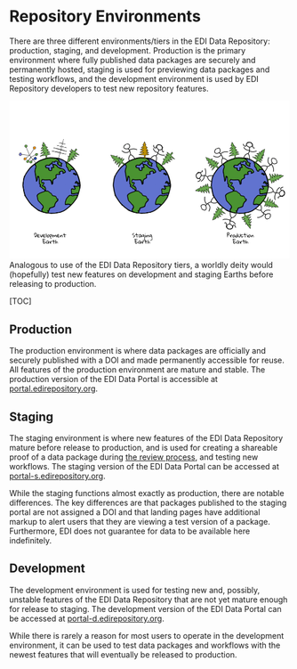 # Repository Environments

There are three different environments/tiers in the EDI Data Repository: production, staging, and development. Production is the primary environment where fully published data packages are securely and permanently hosted, staging is used for previewing data packages and testing workflows, and the development environment is used by EDI Repository developers to test new repository features.

 ![](../../static/images/repository-tier-earths.png)
Analogous to use of the EDI Data Repository tiers, a worldly deity would  (hopefully) test new features on development and staging Earths before releasing to production.

[TOC]

## Production

The production environment is where data packages are officially and securely published with a DOI and made permanently accessible for reuse. All features of the production environment are mature and stable. The production version of the EDI Data Portal is accessible at [portal.edirepository.org](https://portal.edirepository.org).

## Staging

The staging environment is where new features of the EDI Data Repository mature before release to production, and is used for creating a shareable proof of a data package during [the review process](the-review-process.md), and testing new workflows. The staging version of the EDI Data Portal can be accessed at [portal-s.edirepository.org](https://portal-s.edirepository.org). 

While the staging functions almost exactly as production, there are notable differences. The key differences are that packages published to the staging portal are not assigned a DOI and that landing pages have additional markup to alert users that they are viewing a test version of a package. Furthermore, EDI does not guarantee for data to be available here indefinitely.

## Development

The development environment is used for testing new and, possibly, unstable features of the EDI Data Repository that are not yet mature enough for release to staging. The development version of the EDI Data Portal can be accessed at [portal-d.edirepository.org](https://portal-d.edirepository.org). 

While there is rarely a reason for most users to operate in the development environment, it can be used to test data packages and workflows with the newest features that will eventually be released to production.
